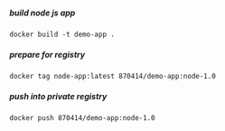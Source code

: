 ##### build node js app
    docker build -t demo-app .

##### prepare for registry
    docker tag node-app:latest 870414/demo-app:node-1.0

##### push into private registry
    docker push 870414/demo-app:node-1.0